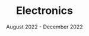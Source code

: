 ---
title: "Electronics"
collection: teaching
type: "Teaching Assistant"
permalink: /teaching/teaching-3
venue: "Binghamton University, Electrical and Computer Engineering"
date: August 2022 - December 2022
location: "Binghamton, New York"
---